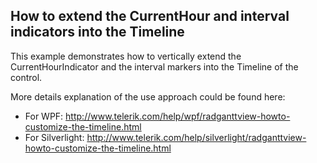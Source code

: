 ## How to extend the CurrentHour and interval indicators into the Timeline
This example demonstrates how to vertically extend the CurrentHourIndicator and the interval markers into the Timeline of the control.

More details explanation of the use approach could be found here:
- For WPF: http://www.telerik.com/help/wpf/radganttview-howto-customize-the-timeline.html
- For Silverlight: http://www.telerik.com/help/silverlight/radganttview-howto-customize-the-timeline.html

[//]: <keywords:extend, vertically, markers>